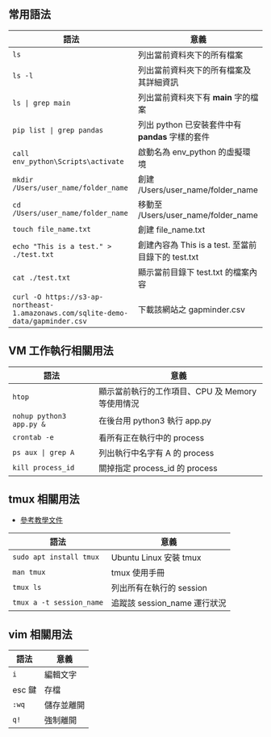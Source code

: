 ## 常用語法
語法|意義
----|----
`ls`|列出當前資料夾下的所有檔案
`ls -l`|列出當前資料夾下的所有檔案及其詳細資訊
`ls \| grep main`|列出當前資料夾下有 **main** 字的檔案
`pip list \| grep pandas`|列出 python 已安裝套件中有 **pandas** 字樣的套件
`call env_python\Scripts\activate`|啟動名為 env_python 的虛擬環境
`mkdir /Users/user_name/folder_name`|創建 /Users/user_name/folder_name
`cd /Users/user_name/folder_name`|移動至 /Users/user_name/folder_name
`touch file_name.txt`|創建 file_name.txt
`echo "This is a test." > ./test.txt`|創建內容為 This is a test. 至當前目錄下的 test.txt
`cat ./test.txt`|顯示當前目錄下 test.txt 的檔案內容
`curl -O https://s3-ap-northeast-1.amazonaws.com/sqlite-demo-data/gapminder.csv`|下載該網站之 gapminder.csv

## VM 工作執行相關用法
語法|意義
----|----
`htop`|顯示當前執行的工作項目、CPU 及 Memory 等使用情況
`nohup python3 app.py &`|在後台用 python3 執行 app.py
`crontab -e`|看所有正在執行中的 process
`ps aux \| grep A`|列出執行中名字有 A 的 process
`kill process_id`|關掉指定 process_id 的 process

## tmux 相關用法
* [參考教學文件](https://blog.gtwang.org/linux/linux-tmux-terminal-multiplexer-tutorial/)  
  
語法|意義
----|----
`sudo apt install tmux`|Ubuntu Linux 安裝 tmux
`man tmux`|tmux 使用手冊
`tmux ls`|列出所有在執行的 session
`tmux a -t session_name`|追蹤該 session_name 運行狀況


## vim 相關用法
語法|意義
----|----
`i`|編輯文字
esc 鍵|存檔
`:wq`|儲存並離開
`q!`|強制離開
